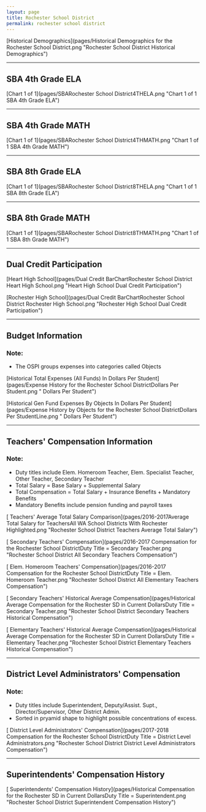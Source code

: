 ```yaml
---
layout: page
title: Rochester School District
permalink: rochester school district
---
```



[Historical Demographics](pages/Historical Demographics for the Rochester School District.png "Rochester School District Historical Demographics")

___

## SBA 4th Grade ELA

[Chart 1 of 1](pages/SBARochester School District4THELA.png "Chart 1 of 1 SBA 4th Grade ELA")


___

## SBA 4th Grade MATH

[Chart 1 of 1](pages/SBARochester School District4THMATH.png "Chart 1 of 1 SBA 4th Grade MATH")


___

## SBA 8th Grade ELA

[Chart 1 of 1](pages/SBARochester School District8THELA.png "Chart 1 of 1 SBA 8th Grade ELA")


___

## SBA 8th Grade MATH

[Chart 1 of 1](pages/SBARochester School District8THMATH.png "Chart 1 of 1 SBA 8th Grade MATH")


___

## Dual Credit Participation

[Heart High School](pages/Dual Credit BarChartRochester School District Heart High School.png "Heart High School Dual Credit Participation")

[Rochester High School](pages/Dual Credit BarChartRochester School District Rochester High School.png "Rochester High School Dual Credit Participation")


___

## Budget Information
### Note:
- The OSPI groups expenses into categories called Objects

[Historical Total Expenses (All Funds) In Dollars Per Student](pages/Expense History for the Rochester School DistrictDollars Per Student.png " Dollars Per Student")

[Historical Gen Fund Expenses By Objects In Dollars Per Student](pages/Expense History by Objects for the Rochester School DistrictDollars Per StudentLine.png " Dollars Per Student")


___

## Teachers' Compensation Information
### Note:
- Duty titles include Elem. Homeroom Teacher, Elem. Specialist Teacher, Other Teacher, Secondary Teacher
- Total Salary = Base Salary + Supplemental Salary
- Total Compensation = Total Salary + Insurance Benefits + Mandatory Benefits
- Mandatory Benefits include pension funding and payroll taxes

[ Teachers' Average Total Salary Comparison](pages/2016-2017Average Total Salary for TeachersAll WA School Districts With Rochester Highlighted.png "Rochester School District Teachers Average Total Salary")

[ Secondary Teachers' Compensation](pages/2016-2017 Compensation for the Rochester School DistrictDuty Title = Secondary Teacher.png "Rochester School District All Secondary Teachers Compensation")

[ Elem. Homeroom Teachers' Compensation](pages/2016-2017 Compensation for the Rochester School DistrictDuty Title = Elem. Homeroom Teacher.png "Rochester School District All Elementary Teachers Compensation")

[ Secondary Teachers' Historical Average Compensation](pages/Historical Average Compensation for the Rochester SD in Current DollarsDuty Title = Secondary Teacher.png "Rochester School District Secondary Teachers Historical Compensation")

[ Elementary Teachers' Historical Average Compensation](pages/Historical Average Compensation for the Rochester SD in Current DollarsDuty Title = Elementary Teacher.png "Rochester School District Elementary Teachers Historical Compensation")


___

## District Level Administrators' Compensation

### Note:
- Duty titles include Superintendent, Deputy/Assist. Supt., Director/Supervisor, Other District Admin.
- Sorted in pryamid shape to highlight possible concentrations of excess.

[ District Level Administrators' Compensation](pages/2017-2018 Compensation for the Rochester School DistrictDuty Title = District Level Administrators.png "Rochester School District District Level Administrators Compensation")


___

## Superintendents' Compensation History

[ Superintendents' Compensation History](pages/Historical Compensation for the Rochester SD in Current DollarsDuty Title = Superintendent.png "Rochester School District Superintendent Compensation History")

